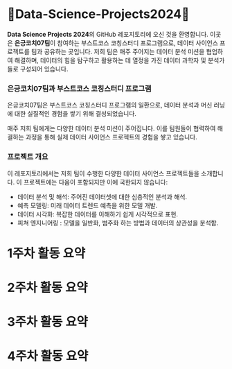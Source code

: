 # 🧠Data-Science-Projects2024🧠
**Data Science Projects 2024**의 GitHub 레포지토리에 오신 것을 환영합니다. 이곳은 **은긍코치07팀**이 참여하는 부스트코스 코칭스터디 프로그램으로, 데이터 사이언스 프로젝트를 팀과 공유하는 곳입니다. 저희 팀은 매주 주어지는 데이터 분석 미션을 협업하여 해결하며, 데이터의 힘을 탐구하고 활용하는 데 열정을 가진 데이터 과학자 및 분석가들로 구성되어 있습니다.

### 은긍코치07팀과 부스트코스 코칭스터디 프로그램
은긍코치07팀은 부스트코스 코칭스터디 프로그램의 일환으로, 데이터 분석과 머신 러닝에 대한 실질적인 경험을 쌓기 위해 결성되었습니다.

매주 저희 팀에게는 다양한 데이터 분석 미션이 주어집니다. 이를 팀원들이 협력하여 해결하는 과정을 통해 실제 데이터 사이언스 프로젝트의 경험을 쌓고 있습니다.

### 프로젝트 개요
이 레포지토리에서는 저희 팀이 수행한 다양한 데이터 사이언스 프로젝트들을 소개합니다. 이 프로젝트에는 다음이 포함되지만 이에 국한되지 않습니다:

- 데이터 분석 및 해석: 주어진 데이터셋에 대한 심층적인 분석과 해석.
- 예측 모델링: 미래 데이터 트렌드 예측을 위한 모델 개발.
- 데이터 시각화: 복잡한 데이터를 이해하기 쉽게 시각적으로 표현.
- 피쳐 엔지니어링 : 모델을 일반화, 범주화 하는 방법과 데이터의 상관성을 분석함.

# 1주차 활동 요약

# 2주차 활동 요약

# 3주차 활동 요약

# 4주차 활동 요약

